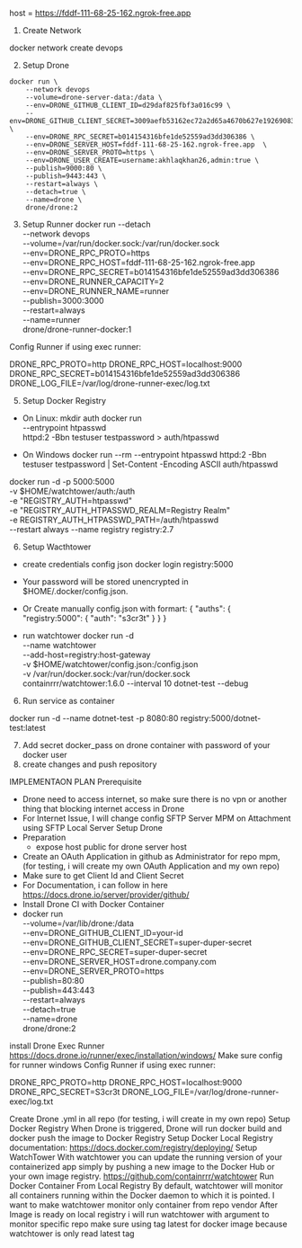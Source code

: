 host =  https://fddf-111-68-25-162.ngrok-free.app

1. Create Network

docker network create devops

2. Setup Drone
```
docker run \     
    --network devops 
    --volume=drone-server-data:/data \
    --env=DRONE_GITHUB_CLIENT_ID=d29daf825fbf3a016c99 \
    --env=DRONE_GITHUB_CLIENT_SECRET=3009aefb53162ec72a2d65a4670b627e19269083 \
    --env=DRONE_RPC_SECRET=b014154316bfe1de52559ad3dd306386 \
    --env=DRONE_SERVER_HOST=fddf-111-68-25-162.ngrok-free.app  \
    --env=DRONE_SERVER_PROTO=https \
    --env=DRONE_USER_CREATE=username:akhlaqkhan26,admin:true \
    --publish=9000:80 \
    --publish=9443:443 \
    --restart=always \
    --detach=true \
    --name=drone \
    drone/drone:2
```

3. Setup Runner
docker run --detach \
  --network devops \
  --volume=/var/run/docker.sock:/var/run/docker.sock \
  --env=DRONE_RPC_PROTO=https \
  --env=DRONE_RPC_HOST=fddf-111-68-25-162.ngrok-free.app \
  --env=DRONE_RPC_SECRET=b014154316bfe1de52559ad3dd306386 \
  --env=DRONE_RUNNER_CAPACITY=2 \
  --env=DRONE_RUNNER_NAME=runner \
  --publish=3000:3000 \
  --restart=always \
  --name=runner \
  drone/drone-runner-docker:1

Config Runner if using exec runner:

DRONE_RPC_PROTO=http
DRONE_RPC_HOST=localhost:9000
DRONE_RPC_SECRET=b014154316bfe1de52559ad3dd306386
DRONE_LOG_FILE=/var/log/drone-runner-exec/log.txt


5. Setup Docker Registry

- On Linux:
mkdir auth
docker run \
  --entrypoint htpasswd \
  httpd:2 -Bbn testuser testpassword > auth/htpasswd

- On Windows
docker run --rm --entrypoint htpasswd httpd:2 -Bbn testuser testpassword | Set-Content -Encoding ASCII auth/htpasswd


docker run -d -p 5000:5000 \
-v $HOME/watchtower/auth:/auth \
-e "REGISTRY_AUTH=htpasswd" \
-e "REGISTRY_AUTH_HTPASSWD_REALM=Registry Realm" \
-e REGISTRY_AUTH_HTPASSWD_PATH=/auth/htpasswd \
--restart always --name registry registry:2.7

6. Setup Wacthtower

- create credentials config json
    docker login registry:5000
- Your password will be stored unencrypted in $HOME/.docker/config.json.
- Or Create manually config.json with formart:
{
    "auths": {
            "registry:5000": {
                "auth": "s3cr3t"
            }
        }
}

- run watchtower
docker run -d \
--name watchtower \
--add-host=registry:host-gateway \
-v $HOME/watchtower/config.json:/config.json \
-v /var/run/docker.sock:/var/run/docker.sock containrrr/watchtower:1.6.0 --interval 10 dotnet-test --debug


6. Run service as container

 docker run -d --name dotnet-test -p 8080:80 registry:5000/dotnet-test:latest

7. Add secret docker_pass on drone container with password of your docker user
8. create changes and push repository






IMPLEMENTAON PLAN
Prerequisite
- Drone need to access internet, so make sure there is no vpn or another thing that blocking internet access in Drone
- For Internet Issue, I will change config SFTP Server MPM on Attachment using SFTP Local Server
Setup Drone 
- Preparation
	- expose host public for drone server host
- Create an OAuth Application in github as Administrator for repo mpm, (for testing, i will create my own OAuth Application and my own repo)
- Make sure to get Client Id and Client Secret
- For Documentation, i can follow in here https://docs.drone.io/server/provider/github/
- Install Drone CI with Docker Container 
- docker run \
  --volume=/var/lib/drone:/data \
  --env=DRONE_GITHUB_CLIENT_ID=your-id \
  --env=DRONE_GITHUB_CLIENT_SECRET=super-duper-secret \
  --env=DRONE_RPC_SECRET=super-duper-secret \
  --env=DRONE_SERVER_HOST=drone.company.com \
  --env=DRONE_SERVER_PROTO=https \
  --publish=80:80 \
  --publish=443:443 \
  --restart=always \
  --detach=true \
  --name=drone \
  drone/drone:2

install Drone Exec Runner
https://docs.drone.io/runner/exec/installation/windows/
Make sure config for runner windows
Config Runner if using exec runner:

DRONE_RPC_PROTO=http
DRONE_RPC_HOST=localhost:9000
DRONE_RPC_SECRET=S3cr3t
DRONE_LOG_FILE=/var/log/drone-runner-exec/log.txt

Create Drone .yml in all repo (for testing, i will create in my own repo)
Setup Docker Registry
When Drone is triggered, Drone will run docker build and docker push the image to Docker Registry
Setup Docker Local Registry
documentation: https://docs.docker.com/registry/deploying/
Setup WatchTower
With watchtower you can update the running version of your containerized app simply by pushing a new image to the Docker Hub or your own image registry.
https://github.com/containrrr/watchtower
Run Docker Container From Local Registry
By default, watchtower will monitor all containers running within the Docker daemon to which it is pointed. I want to make watchtower monitor only container from repo vendor
After Image is ready on local registry i will run watchtower with argument to monitor specific repo
make sure using tag latest for docker image because watchtower is only read latest tag


